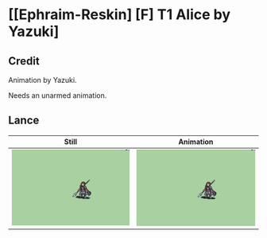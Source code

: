 # [\[Ephraim-Reskin\] \[F\] T1 Alice by Yazuki]

## Credit

Animation by Yazuki.

Needs an unarmed animation.

## Lance

| Still | Animation |
| :---: | :-------: |
| ![Lance still](./Lance_000.png) | ![Lance animation](./Lance.gif) |
